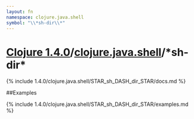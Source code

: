 ```yaml
---
layout: fn
namespace: clojure.java.shell
symbol: "\\*sh-dir\\*"
---
```


# [Clojure 1.4.0](../../)/[clojure.java.shell](../)/\*sh-dir\*

{% include 1.4.0/clojure.java.shell/STAR_sh_DASH_dir_STAR/docs.md %}

##Examples

{% include 1.4.0/clojure.java.shell/STAR_sh_DASH_dir_STAR/examples.md %}

